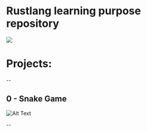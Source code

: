 # Rustlang learning purpose repository
![](https://upload.wikimedia.org/wikipedia/commons/thumb/2/20/Rustacean-orig-noshadow.svg/220px-Rustacean-orig-noshadow.svg.png)



# Projects:

--

## 0 - Snake Game

![Alt Text](https://media2.giphy.com/media/Lmr1q4hxqb2qZVWBwC/giphy.gif)



--
